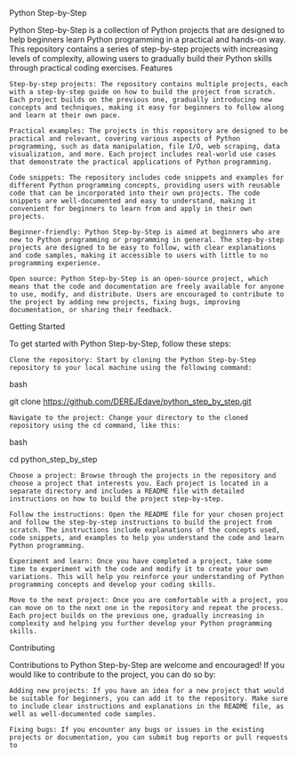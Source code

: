 Python Step-by-Step

Python Step-by-Step is a collection of Python projects that are designed to help beginners learn Python programming in a practical and hands-on way. This repository contains a series of step-by-step projects with increasing levels of complexity, allowing users to gradually build their Python skills through practical coding exercises.
Features

    Step-by-step projects: The repository contains multiple projects, each with a step-by-step guide on how to build the project from scratch. Each project builds on the previous one, gradually introducing new concepts and techniques, making it easy for beginners to follow along and learn at their own pace.

    Practical examples: The projects in this repository are designed to be practical and relevant, covering various aspects of Python programming, such as data manipulation, file I/O, web scraping, data visualization, and more. Each project includes real-world use cases that demonstrate the practical applications of Python programming.

    Code snippets: The repository includes code snippets and examples for different Python programming concepts, providing users with reusable code that can be incorporated into their own projects. The code snippets are well-documented and easy to understand, making it convenient for beginners to learn from and apply in their own projects.

    Beginner-friendly: Python Step-by-Step is aimed at beginners who are new to Python programming or programming in general. The step-by-step projects are designed to be easy to follow, with clear explanations and code samples, making it accessible to users with little to no programming experience.

    Open source: Python Step-by-Step is an open-source project, which means that the code and documentation are freely available for anyone to use, modify, and distribute. Users are encouraged to contribute to the project by adding new projects, fixing bugs, improving documentation, or sharing their feedback.

Getting Started

To get started with Python Step-by-Step, follow these steps:

    Clone the repository: Start by cloning the Python Step-by-Step repository to your local machine using the following command:

bash

git clone https://github.com/DEREJEdave/python_step_by_step.git

    Navigate to the project: Change your directory to the cloned repository using the cd command, like this:

bash

cd python_step_by_step

    Choose a project: Browse through the projects in the repository and choose a project that interests you. Each project is located in a separate directory and includes a README file with detailed instructions on how to build the project step-by-step.

    Follow the instructions: Open the README file for your chosen project and follow the step-by-step instructions to build the project from scratch. The instructions include explanations of the concepts used, code snippets, and examples to help you understand the code and learn Python programming.

    Experiment and learn: Once you have completed a project, take some time to experiment with the code and modify it to create your own variations. This will help you reinforce your understanding of Python programming concepts and develop your coding skills.

    Move to the next project: Once you are comfortable with a project, you can move on to the next one in the repository and repeat the process. Each project builds on the previous one, gradually increasing in complexity and helping you further develop your Python programming skills.

Contributing

Contributions to Python Step-by-Step are welcome and encouraged! If you would like to contribute to the project, you can do so by:

    Adding new projects: If you have an idea for a new project that would be suitable for beginners, you can add it to the repository. Make sure to include clear instructions and explanations in the README file, as well as well-documented code samples.

    Fixing bugs: If you encounter any bugs or issues in the existing projects or documentation, you can submit bug reports or pull requests to
